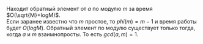 Находит обратный элемент от $a$ по модулю $m$ за время $O(\sqrt{M}+logM)$.  
Если заранее известно что $m$ простое, то $phi(m) = m-1$ и время работы будет $O(logM)$.
Обратный элемент по модулю существует только тогда, когда $a$ и $m$ взаимнопросты. То есть $gcd(a, m) = 1$.